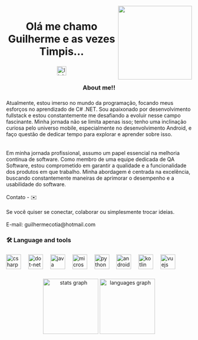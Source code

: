 <br clear="both">

<img align="right" height="200" src="https://i.gifer.com/embedded/download/LGXL.gif"  />

###

<h1 align="center">Olá me chamo Guilherme e as vezes Timpis...</h1>

###

<div align="center">
  <a href="https://www.linkedin.com/in/guilhermetimpis/" target="_blank">
    <img src="https://img.shields.io/static/v1?message=LinkedIn&logo=linkedin&label=&color=0077B5&logoColor=white&labelColor=&style=for-the-badge" height="25" alt="linkedin logo"  />
  </a>
</div>

###

<h3 align="center">About me!!</h3>

###

<p align="left">Atualmente, estou imerso no mundo da programação, focando meus esforços no aprendizado de C# .NET. Sou apaixonado por desenvolvimento fullstack e estou constantemente me desafiando a evoluir nesse campo fascinante. Minha jornada não se limita apenas isso; tenho uma inclinação curiosa pelo universo mobile, especialmente no desenvolvimento Android, e faço questão de dedicar tempo para explorar e aprender sobre isso.<br><br><br>Em minha jornada profissional, assumo um papel essencial na melhoria contínua de software. Como membro de uma equipe dedicada de QA Software, estou comprometido em garantir a qualidade e a funcionalidade dos produtos em que trabalho. Minha abordagem é centrada na excelência, buscando constantemente maneiras de aprimorar o desempenho e a usabilidade do software.<br><br>Contato - ✉️<br><br>Se você quiser se conectar, colaborar ou simplesmente trocar ideias.<br><br>E-mail: guilhermecotia@hotmail.com</p>

###

<h3 align="left">🛠 Language and tools</h3>

###

<div align="left">
  <img src="https://cdn.jsdelivr.net/gh/devicons/devicon/icons/csharp/csharp-original.svg" height="40" alt="csharp logo"  />
  <img width="12" />
  <img src="https://cdn.jsdelivr.net/gh/devicons/devicon/icons/dot-net/dot-net-plain-wordmark.svg" height="40" alt="dot-net logo"  />
  <img width="12" />
  <img src="https://cdn.jsdelivr.net/gh/devicons/devicon/icons/java/java-original.svg" height="40" alt="java logo"  />
  <img width="12" />
  <img src="https://cdn.jsdelivr.net/gh/devicons/devicon/icons/microsoftsqlserver/microsoftsqlserver-plain.svg" height="40" alt="microsoftsqlserver logo"  />
  <img width="12" />
  <img src="https://cdn.jsdelivr.net/gh/devicons/devicon/icons/python/python-original.svg" height="40" alt="python logo"  />
  <img width="12" />
  <img src="https://cdn.jsdelivr.net/gh/devicons/devicon/icons/android/android-original.svg" height="40" alt="android logo"  />
  <img width="12" />
  <img src="https://cdn.jsdelivr.net/gh/devicons/devicon/icons/kotlin/kotlin-original.svg" height="40" alt="kotlin logo"  />
  <img width="12" />
  <img src="https://cdn.jsdelivr.net/gh/devicons/devicon/icons/vuejs/vuejs-original.svg" height="40" alt="vuejs logo"  />
</div>

###

<div align="center">
  <img src="https://github-readme-stats.vercel.app/api?username=timpis&hide_title=false&hide_rank=false&show_icons=true&include_all_commits=true&count_private=true&disable_animations=false&theme=dark&locale=en&hide_border=false&order=1" height="150" alt="stats graph"  />
  <img src="https://github-readme-stats.vercel.app/api/top-langs?username=timpis&locale=en&hide_title=false&layout=compact&card_width=320&langs_count=5&theme=dark&hide_border=false&order=2" height="150" alt="languages graph"  />
</div>

###
